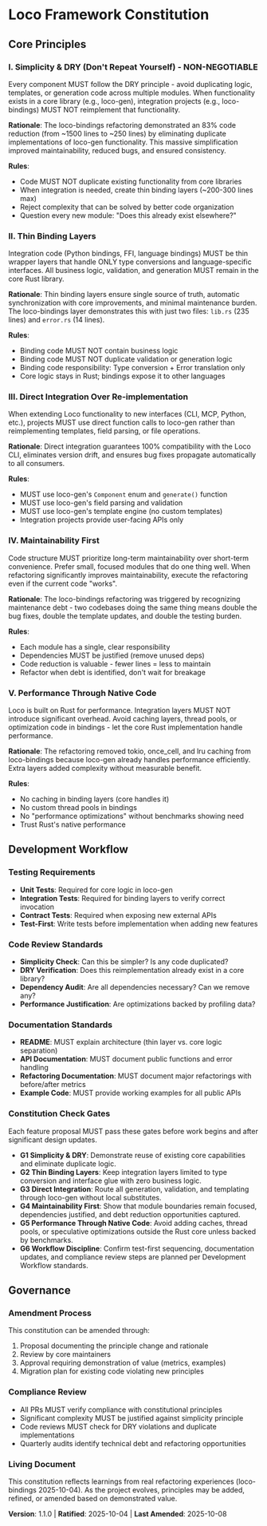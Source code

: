 <!--
Sync Impact Report:
- Version change: 1.0.0 → 1.1.0
- Modified principles: None
- Added sections:
  * Development Workflow › Constitution Check Gates
- Removed sections: None
- Templates requiring updates:
  ✅ .specify/templates/plan-template.md (Constitution gates synced)
- Follow-up TODOs: None
-->

# Loco Framework Constitution

## Core Principles

### I. Simplicity & DRY (Don't Repeat Yourself) - NON-NEGOTIABLE

Every component MUST follow the DRY principle - avoid duplicating logic, templates, or generation code across multiple modules. When functionality exists in a core library (e.g., loco-gen), integration projects (e.g., loco-bindings) MUST NOT reimplement that functionality.

**Rationale**: The loco-bindings refactoring demonstrated an 83% code reduction (from ~1500 lines to ~250 lines) by eliminating duplicate implementations of loco-gen functionality. This massive simplification improved maintainability, reduced bugs, and ensured consistency.

**Rules**:
- Code MUST NOT duplicate existing functionality from core libraries
- When integration is needed, create thin binding layers (~200-300 lines max)
- Reject complexity that can be solved by better code organization
- Question every new module: "Does this already exist elsewhere?"

### II. Thin Binding Layers

Integration code (Python bindings, FFI, language bindings) MUST be thin wrapper layers that handle ONLY type conversions and language-specific interfaces. All business logic, validation, and generation MUST remain in the core Rust library.

**Rationale**: Thin binding layers ensure single source of truth, automatic synchronization with core improvements, and minimal maintenance burden. The loco-bindings layer demonstrates this with just two files: `lib.rs` (235 lines) and `error.rs` (14 lines).

**Rules**:
- Binding code MUST NOT contain business logic
- Binding code MUST NOT duplicate validation or generation logic
- Binding code responsibility: Type conversion + Error translation only
- Core logic stays in Rust; bindings expose it to other languages

### III. Direct Integration Over Re-implementation

When extending Loco functionality to new interfaces (CLI, MCP, Python, etc.), projects MUST use direct function calls to loco-gen rather than reimplementing templates, field parsing, or file operations.

**Rationale**: Direct integration guarantees 100% compatibility with the Loco CLI, eliminates version drift, and ensures bug fixes propagate automatically to all consumers.

**Rules**:
- MUST use loco-gen's `Component` enum and `generate()` function
- MUST use loco-gen's field parsing and validation
- MUST use loco-gen's template engine (no custom templates)
- Integration projects provide user-facing APIs only

### IV. Maintainability First

Code structure MUST prioritize long-term maintainability over short-term convenience. Prefer small, focused modules that do one thing well. When refactoring significantly improves maintainability, execute the refactoring even if the current code "works".

**Rationale**: The loco-bindings refactoring was triggered by recognizing maintenance debt - two codebases doing the same thing means double the bug fixes, double the template updates, and double the testing burden.

**Rules**:
- Each module has a single, clear responsibility
- Dependencies MUST be justified (remove unused deps)
- Code reduction is valuable - fewer lines = less to maintain
- Refactor when debt is identified, don't wait for breakage

### V. Performance Through Native Code

Loco is built on Rust for performance. Integration layers MUST NOT introduce significant overhead. Avoid caching layers, thread pools, or optimization code in bindings - let the core Rust implementation handle performance.

**Rationale**: The refactoring removed tokio, once_cell, and lru caching from loco-bindings because loco-gen already handles performance efficiently. Extra layers added complexity without measurable benefit.

**Rules**:
- No caching in binding layers (core handles it)
- No custom thread pools in bindings
- No "performance optimizations" without benchmarks showing need
- Trust Rust's native performance

## Development Workflow

### Testing Requirements

- **Unit Tests**: Required for core logic in loco-gen
- **Integration Tests**: Required for binding layers to verify correct invocation
- **Contract Tests**: Required when exposing new external APIs
- **Test-First**: Write tests before implementation when adding new features

### Code Review Standards

- **Simplicity Check**: Can this be simpler? Is any code duplicated?
- **DRY Verification**: Does this reimplementation already exist in a core library?
- **Dependency Audit**: Are all dependencies necessary? Can we remove any?
- **Performance Justification**: Are optimizations backed by profiling data?

### Documentation Standards

- **README**: MUST explain architecture (thin layer vs. core logic separation)
- **API Documentation**: MUST document public functions and error handling
- **Refactoring Documentation**: MUST document major refactorings with before/after metrics
- **Example Code**: MUST provide working examples for all public APIs

### Constitution Check Gates

Each feature proposal MUST pass these gates before work begins and after significant design updates.

- **G1 Simplicity & DRY**: Demonstrate reuse of existing core capabilities and eliminate duplicate logic.
- **G2 Thin Binding Layers**: Keep integration layers limited to type conversion and interface glue with zero business logic.
- **G3 Direct Integration**: Route all generation, validation, and templating through loco-gen without local substitutes.
- **G4 Maintainability First**: Show that module boundaries remain focused, dependencies justified, and debt reduction opportunities captured.
- **G5 Performance Through Native Code**: Avoid adding caches, thread pools, or speculative optimizations outside the Rust core unless backed by benchmarks.
- **G6 Workflow Discipline**: Confirm test-first sequencing, documentation updates, and compliance review steps are planned per Development Workflow standards.

## Governance

### Amendment Process

This constitution can be amended through:
1. Proposal documenting the principle change and rationale
2. Review by core maintainers
3. Approval requiring demonstration of value (metrics, examples)
4. Migration plan for existing code violating new principles

### Compliance Review

- All PRs MUST verify compliance with constitutional principles
- Significant complexity MUST be justified against simplicity principle
- Code reviews MUST check for DRY violations and duplicate implementations
- Quarterly audits identify technical debt and refactoring opportunities

### Living Document

This constitution reflects learnings from real refactoring experiences (loco-bindings 2025-10-04). As the project evolves, principles may be added, refined, or amended based on demonstrated value.

**Version**: 1.1.0 | **Ratified**: 2025-10-04 | **Last Amended**: 2025-10-08
